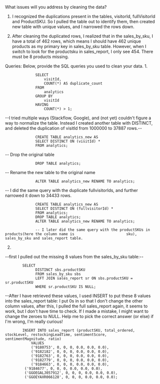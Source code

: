What issues will you address by cleaning the data?
1. I recognized the duplications present in the tables, visitorId, fullVisitorId and ProductSKU. So I pulled the table out to identify them, then created new table with unique values, and I narrowed the rows down.

2. After cleaning the duplicated rows, I realized that in the sales_by_sku, I have a total of 462 rows, which means I should have 462 unique products as my primary key in sales_by_sku table. However, when I switch to look for the productsku in sales_report, I only see 454. There must be 8 products missing.

   
Queries:
Below, provide the SQL queries you used to clean your data.
1.

                  SELECT
                      visitId,
                      COUNT(*) AS duplicate_count
                  FROM
                      analytics
                  GROUP BY
                      visitId
                  HAVING
                      COUNT(*) > 1;
                  
--I tried multiple ways (Stackflow, Google), and (not yet) couldn't figure a way to                               normalize the table. Instead I created another table with DISTINCT, and deleted the                               duplication of visitId from 1000000 to 37887 rows.--

                  CREATE TABLE analytics_new AS
                  SELECT DISTINCT ON (visitId) *
                  FROM analytics;
                  
-- Drop the original table

                  DROP TABLE analytics;

-- Rename the new table to the original name

                  ALTER TABLE analytics_new RENAME TO analytics;

-- I did the same query with the duplicate fullvisitorIds, and further narrowed it down to                        34433 rows.

                  CREATE TABLE analytics_new AS
                  SELECT DISTINCT ON (fullvisitorId) *
                  FROM analytics;
                  DROP TABLE analytics;
                  ALTER TABLE analytics_new RENAME TO analytics;

                  -- I later did the same query with the productSKUs in products(here the column name is                        sku), sales_by_sku and sales_report table.


2.
--first I pulled out the missing 8 values from the sales_by_sku table:--
   
            SELECT
                  DISTINCT sbs.productSKU
                  FROM sales_by_sku sbs
                  LEFT JOIN sales_report sr ON sbs.productSKU = sr.productSKU
                  WHERE sr.productSKU IS NULL;
   
--After I have retrieved these values, I used INSERT to put these 8 values into the sales_report table: I put 0s in so that I don't change the other column values, after this, I pulled the full sales_report again, it seems to work, but I don't have time to check. If I made a mistake, I might want to change the zeroes to NULL. Help me to pick the correct answer (or else) if I'm wrong, I'm really curious!
   
            INSERT INTO sales_report (productSKU, total_ordered, stockLevel, restockingLeadTime, sentimentScore,                  sentimentMagnitude, ratio)
                VALUES
                ('9180753', 0, 0, 0, 0.0, 0.0, 0.0),
                ('9182182', 0, 0, 0, 0.0, 0.0, 0.0),
                ('9182763', 0, 0, 0, 0.0, 0.0, 0.0),
                ('9182779', 0, 0, 0, 0.0, 0.0, 0.0),
                ('9184663', 0, 0, 0, 0.0, 0.0, 0.0),
             ('9184677', 0, 0, 0, 0.0, 0.0, 0.0),
             ('GGOEGALJ057912', 0, 0, 0, 0.0, 0.0, 0.0),
             ('GGOEYAXR066128', 0, 0, 0, 0.0, 0.0, 0.0);
  
